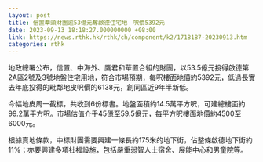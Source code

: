 ```yaml
---
layout: post
title: 信置牽頭財團逾53億元奪啟德住宅地　呎價5392元
date: 2023-09-13 18:18:27.000000000 +08:00
link: https://news.rthk.hk/rthk/ch/component/k2/1718187-20230913.htm
categories: rthk
---
```


地政總署公布，信置、中海外、鷹君和華置合組的財團，以53.5億元投得啟德第2A區2號及3號地盤住宅用地，符合市場預期，每呎樓面地價約5392元，低過長實去年底投得的毗鄰地皮呎價的6138元，創同區近9年半新低。

今幅地皮周一截標，共收到6份標書。地盤面積約14.5萬平方呎，可建總樓面約99.2萬平方呎。市場估值介乎45億至59.5億元，每平方呎樓面地價約4500至6000元。

根據賣地條款，中標財團需要興建一條長約175米的地下街，佔整條啟德地下街約11%；亦要興建多項社福設施，包括嚴重弱智人士宿舍、展能中心和男童院等。
